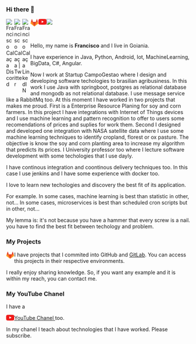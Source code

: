### Hi there 👋


<a href="https://discord.gg/U6zpBxjE">
  <img align="left" alt="Francisco Calaça Discord" width="22px" src="https://raw.githubusercontent.com/peterthehan/peterthehan/master/assets/discord.svg" />
</a>
<a href="https://twitter.com/chicocx">
  <img align="left" alt="Francisco Calaça | Twitter" width="22px" src="https://raw.githubusercontent.com/peterthehan/peterthehan/master/assets/twitter.svg" />
</a>
<a href="https://www.linkedin.com/in/franciscocalaca/">
  <img align="left" alt="Francisco Calaça LinkedIN" width="22px" src="https://raw.githubusercontent.com/peterthehan/peterthehan/master/assets/linkedin.svg" />
</a>
<a href="https://gitlab.com/chicocx/">
  <img align="left" alt="Francisco Calaça GitLab" width="22px" src="images/logo/gitlab.png" />
</a>
<a href="http://youtube.com/proffranciscocalaca">
  <img align="left" alt="Francisco Calaça Youtube" width="22px" src="images/logo/youtube.png" />
</a>




![](https://visitor-badge.glitch.me/badge?page_id=chicocx)

<br />

Hello, my name is **Francisco** and I live in Goiania.

I have experience in Java, Python, Android, Iot, MachineLearning, BigData, C#, Angular.

Now I work at Startup CampoGestao where I design and developing software techologies to brasilian agribusiness. In this work I use Java with springboot, postgres as relational database and mongodb as not relational database. I use message service like a RabbitMq too.
At this moment I have worked in two projects that makes me proud. First is a Enterprise Resource Planing for soy and corn farmers. In this project I have integrations with Internet of Things devices and I use machine learning and pattern recognition to offer to users some recomendations of prices and suplies for work them.
Second I designed and developed one integration with NASA satellite data where I use some machine learning techniques to identify cropland, florest or ox pasture. The objective is know the soy and corn planting area to increase my algorithm that predicts its prices. 
I University professor too where I lecture software development with some techologies that I use dayly.

I have continous integration and coontinous delivery techniques too. In this case I use jenkins and I have some experience with docker too.

I love to learn new techologies and discovery the best fit of its application.

For example. In some cases, machine learning is best than statistic in other, not...
In some cases, microservices is best than scheduled cron scripts but in other, not...

My lemma is: it's not because you have a hammer that every screw is a nail. you have to find the best fit between techology and problem.

### My Projects

I have projects that I commited into GitHub and <a href="https://gitlab.com/chicocx/"><img align="left" alt="Francisco Calaça GitLab" width="22px" src="images/logo/gitlab.png" />GitLab</a>. You can access this projects in their respective environments.

I really enjoy sharing knowledge. So, if you want any example and it is within my reach, you can contact me.

### My YouTube Chanel

I have a 

<a href="http://youtube.com/proffranciscocalaca">
  <img align="left" alt="Francisco Calaça Youtube" width="22px" src="images/logo/youtube.png" /> YouTube Chanel
</a> too.

In my chanel I teach about technologies that I have worked. Please subscribe.